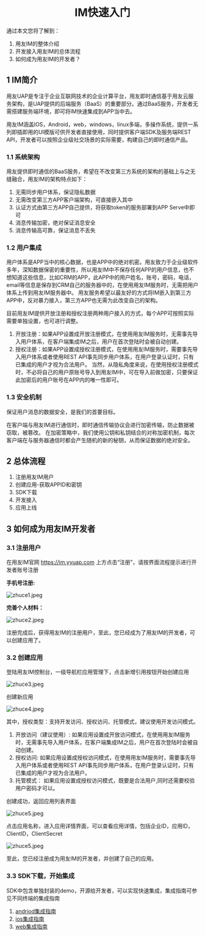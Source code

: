 # <center>IM快速入门</center>

通过本文您将了解到：


1. 用友IM的整体介绍
2. 开发接入用友IM的总体流程
3. 如何成为用友IM的开发者？


## 1 IM简介
用友UAP是专注于企业互联网技术的企业计算平台，用友即时通信基于用友云服务架构，是UAP提供的后端服务（BaaS）的重要部分。通过BaaS服务，开发者无需搭建服务端环境，即可将IM快速集成到APP当中去。

用友IM涵盖IOS，Android，web，windows，linux多端，多操作系统，提供一系列即插即用的UI模版可供开发者直接使用，同时提供客户端SDK及服务端REST API，开发者可以按照企业级社交场景的实际需要，构建自己的即时通信产品。

### 1.1 系统架构

用友提供即时通信的BaaS服务，希望在不改变第三方系统的架构的基础上与之无缝融合，用友IM的架构特点如下：


1. 无需同步用户体系，保证隐私数据
2. 无需改变第三方APP客户端架构，可直接嵌入其中
3. 认证方式由第三方APP自己提供，将获取token的服务部署到APP Serve中即可
4. 消息传输加密，绝对保证消息安全
5. 消息传输高可靠，保证消息不丢失


### 1.2 用户集成

用户体系是APP当中的核心数据，也是APP中的绝对机密。用友致力于企业级软件多年，深知数据保密的重要性，所以用友IM中不保存任何APP的用户信息，也不想知道这些信息，比如CRM的APP，此APP中的用户姓名，账号，密码，电话，email等信息是保存到CRM自己的服务器中的，在使用用友IM服务时，无需把用户体系上传到用友IM服务器中。 
用友服务希望以最友好的方式将IM嵌入到第三方APP中，反对暴力接入，第三方APP也无需为此改变自己的架构。 


目前用友IM提供开放注册和授权注册两种用户接入的方式，每个APP可按照实际需要单独设置，也可进行调整。


1. 开放注册：如果APP设置成开放注册模式，在使用用友IM服务时，无需事先导入用户体系，在客户端集成IM之后，用户在首次登陆时会被自动创建。
2. 授权注册：如果APP设置成授权注册模式，在使用用友IM服务时，需要事先导入用户体系或者使用REST API事先同步用户体系，在用户登录认证时，只有已集成的用户才视为合法用户。
当然，从隐私角度来说，在使用授权注册模式时，不必将自己的用户原账号导入到用友IM中，可在导入前做加密，只要保证此加密后的用户账号在APP内的唯一性即可。


### 1.3 安全机制

保证用户消息的数据安全，是我们的首要目标。


在客户端与用友IM进行通信时，即时通信传输协议会进行加密传输，防止数据被窃取，被篡改。 在加密策略中，我们使用公钥和私钥结合的对称加密机制，每次客户端在与服务器通信时都会产生随机的新的秘钥，从而保证数据的绝对安全。



## 2 总体流程
1. 注册用友IM用户
2. 创建应用-获取APPID和密钥
3. SDK下载
4. 开发接入
5. 应用上线

## 3 如何成为用友IM开发者

### 3.1 注册用户

在用友IM官网 https://im.yyuap.com 上方点击“注册”，请按界面流程提示进行开发者账号注册

**手机号注册:**

![zhuce1.jpeg](./img/zhuce1.jpg)

**完善个人材料：**

![zhuce2.jpeg](./img/zhuce2.jpg)

注册完成后，获得用友IM的注册用户，至此，您已经成为了用友IM的开发者，可以创建应用了。

### 3.2 创建应用

登陆用友IM控制台，一级导航栏应用管理下，点击新增引用按钮开始创建应用

![zhuce3.jpeg](./img/zhuce3.png)

创建新应用

![zhuce4.jpeg](./img/zhuce4.jpg)

其中，授权类型：支持开发访问、授权访问、托管模式，建议使用开发访问模式。


1. 开放访问（建议使用）:
如果应用设置成开放访问模式，在使用用友IM服务时，无需事先导入用户体系，在客户端集成IM之后，用户在首次登陆时会被自动创建。
2. 授权访问:
如果应用设置成授权访问模式，在使用用友IM服务时，需要事先导入用户体系或者使用REST API事先同步用户体系，在用户登录认证时，只有已集成的用户才视为合法用户。
3. 托管模式：
如果应用设置成授权访问模式，既要是合法用户,同时还需要校验用户密码才可以。

创建成功，返回应用列表界面

![zhuce5.jpeg](./img/zhuce5.jpg)

点击应用名称，进入应用详情界面，可以查看应用详情，包括企业ID，应用ID，ClientID，ClientSecret

![zhuce5.jpeg](./img/zhuce6.jpg)

至此，您已经注册成为用友IM的开发者，并创建了自己的应用。

### 3.3 SDK下载，开始集成

SDK中包含单独封装的demo，开源给开发者，可以实现快速集成，集成指南可参见不同终端的集成指南


1. [andriod集成指南](https://iuap.yonyoucloud.com/doc/instantmessaging.html#/md-build/exclusive_cloud_instantmessaging/articles/product/6-/android/IM_Android_%E9%9B%86%E6%88%90%E6%94%BB%E7%95%A5.md?key=Android%E9%9B%86%E6%88%90)
2. [ios集成指南](https://iuap.yonyoucloud.com/doc/instantmessaging.html#/md-build/exclusive_cloud_instantmessaging/articles/product/6-/ios/IM_iOS%E9%9B%86%E6%88%90%E6%8C%87%E5%8D%97.md?key=IOS%E9%9B%86%E6%88%90)
3. [web集成指南](https://iuap.yonyoucloud.com/doc/instantmessaging.html#/md-build/exclusive_cloud_instantmessaging/articles/product/6-/web/IM_web%E9%9B%86%E6%88%90%E6%8C%87%E5%8D%97.md?key=web%E9%9B%86%E6%88%90)
